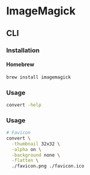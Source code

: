 # ImageMagick

## CLI

### Installation

#### Homebrew

```sh
brew install imagemagick
```

### Usage

```sh
convert -help
```

### Usage

```sh
# Favicon
convert \
  -thumbnail 32x32 \
  -alpha on \
  -background none \
  -flatten \
  ./favicon.png ./favicon.ico
```
